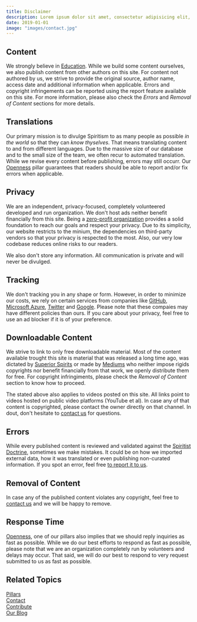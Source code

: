 ```yaml
---
title: Disclaimer
description: Lorem ipsum dolor sit amet, consectetur adipisicing elit, sed do eiusmod tempor incididunt ut labore et dolore magna aliqua.  In vestibulum massa quis arcu lobortis tempus. Nam pretium arcu in odio vulputate luctus.
date: 2019-01-01
image: "images/contact.jpg"
---
```


## Content
We strongly believe in [Education](/pillars/education). While we build some content ourselves, we also publish content from other authors on this site. For content not authored by us, we strive to provide the original source, author name, access date and additional information when applicable. Errors and copyright infringements can be reported using the report feature available on this site. For more information, please also check the _Errors_ and _Removal of Content_ sections for more details.

## Translations
Our primary mission is to divulge Spiritism to as many people as possible _in the world_ so that they can _know thyselves_. That means translating content to and from different languages. Due to the massive size of our database and to the small size of the team, we often recur to automated translation. While we revise every content before publishing, errors may still occurr. Our [Openness](/pillars/openness) pillar guarantees that readers should be able to report and/or fix errors when applicable.

## Privacy
We are an independent, privacy-focused, completely volunteered developed and run organization. We don't host ads neither benefit financially from this site. Being a [zero-profit organization](/pillars/no-profit) provides a solid foundation to reach our goals and respect your privacy. Due to its simplicity, our website restricts to the minium, the dependencies on third-party vendors so that your privacy is respected to the most. Also, our very low codebase  reduces online risks to our readers.

We also don't store any information. All communication is private and will never be divulged.

## Tracking
We don't tracking you in any shape or form. However, in order to minimize our costs, we rely on certain services from companies like [GitHub](//github.com), [Microsoft Azure](//azure.com), [Twitter](//twitter.com) and [Google](//google.com). Please note that these compaies may have different policies than ours. If you care about your privacy, feel free to use an ad blocker if it is of your preference.

## Downloadable Content
We strive to link to only free downloadable material. Most of the content available trought this site is material that was released a long time ago, was dictated by [Superior Spirits](/about/superior-spirits) or made by [Mediums](/about/medium) who neither impose rigids copyrights nor benefit financially from that work, we openly distribute them for free. For copyright infringiments, please check the _Removal of Content_ section to know how to proceed.

The stated above also applies to videos posted on this site. All links point to videos hosted on public video platforms (YouTube et al). In case any of that content is copyrighted, please contact the owner directly on that channel. In dout, don't hesitate to [contact us](/contact) for questions.

## Errors
While every published content is reviewed and validated against the [Spiritist Doctrine](/spiritism), sometimes we make mistakes. It could be on how we imported external data, how it was translated or even publishing non-curated information. If you spot an error, feel free [to report it to us](/contribute/report-error).

## Removal of Content
In case any of the published content violates any copyright, feel free to [contact us](/contact) and we will be happy to remove.

## Response Time
[Openness](/pillars/openness), one of our pillars also implies that we should reply inquiries as fast as possible. While we do our best efforts to respond as fast as possible, please note that we are an organization completely run by volunteers and delays may occur. That said, we will do our best to respond to very request submitted to us as fast as possible.

## Related Topics
[Pillars](/help/pillars)  
[Contact](/help/contact-us)  
[Contribute](/contribute)  
[Our Blog](//blog.veevo.org)


